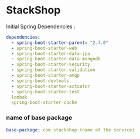 # StackShop

Initial Spring Dependencies :
```yaml
dependencies:
  - spring-boot-starter-parent: "2.7.0"
  - spring-boot-starter-web
  - spring-boot-starter-data-jpa
  - spring-boot-starter-data-mongodb
  - spring-boot-starter-security
  - spring-boot-starter-validation
  - spring-boot-starter-amqp
  - spring-boot-devtools
  - spring-boot-starter-actuator
  - spring-boot-starter-test
  lombok
  spring-boot-starter-cache
```

### name of base package
```yaml
base-package: com.stackshop.(name of the service)
```

